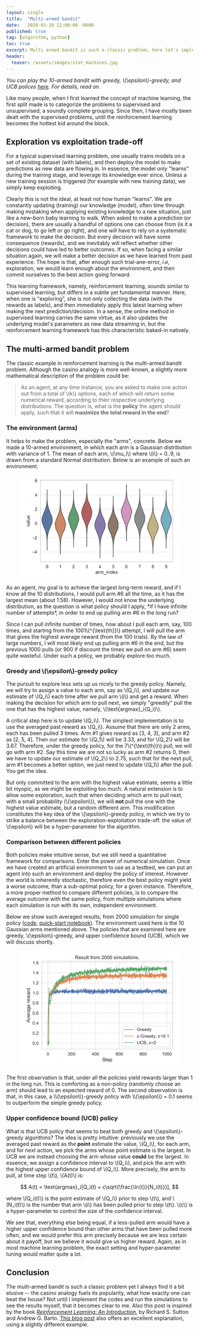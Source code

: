 ```yaml
---
layout: single
title:  "Multi-armed bandit"
date:   2020-03-20 12:00:00 -0600
published: true
tag: [algorithm, python]
toc: true
excerpt: Multi armed bandit is such a classic problem, here let's implement some simple policies from ground up to address this problem.  
header:
  teaser: /assets/images/slot_machines.jpg
---
```

*You can play the 10-armed bandit with greedy, \\(\epsilon\\)-greedy, and UCB polices [here](http://www.wisewheels.us/bandit). For details, read on.*

Like many people, when I first learned the concept of machine learning, the first split made is to categorize the problems to supervised and unsupervised, a soundly complete grouping. Since then, I have mostly been dealt with the supervised problems, until the reinforcement learning becomes the hottest kid around the block. 

## Exploration vs exploitation trade-off
For a typical supervised learning problem, one usually trains models on a set of existing dataset (with labels), and then deploy the model to make predictions as new data are flowing in. In essence, the model only "learns" during the training stage, and leverage its knowledge ever since. Unless a new training session is triggered (for example with new training data), we simply keep exploiting. 

Clearly this is not the ideal, at least not how human "learns". We are constantly updating (training) our knowledge (model), often time through making mistaking when applying existing knowledge to a new situation, just like a new-born baby learning to walk. When asked to make a prediction (or decision), there are usually a handful of options one can choose from (is it a cat or dog, to go left or go right), and one will have to rely on a systematic framework to make the decision. But every decision will have some consequence (rewards), and we inevitably will reflect whether other decisions could have led to better outcomes. If so, when facing a similar situation again, we will make a better decision as we have learned from past experience. The hope is that, after enough such trial-ane-error, *i.e*, exploration, we would learn enough about the environment, and then commit ourselves to the best action going forward. 

This learning framework, namely, reinforcement learning, sounds similar to supervised learning, but differs in a subtle yet fundamental manner. Here, when one is "exploring", she is not only collecting the data (with the rewards as labels), and then immediately apply this latest learning when making the next prediction/decision. In a sense, the online method in supervised learning carries the same virtue, as it also updates the underlying model's parameters as new data streaming in, but the reinforcement learning framework has this characteristic baked-in natively. 


## The multi-armed bandit problem
The classic example in reinforcement learning is the multi-armed bandit problem. Although the casino analogy is more well-known, a slightly more mathematical description of the problem could be:
 
> As an agent, at any time instance, you are asked to make one action out from a total of \\(k\\) options, each of which will return some numerical reward, according to their respective underlying distributions. The question is, what is the **policy** the agent should apply, such that it will **maximize the total reward in the end**?

### The environment (arms)
It helps to make the problem, especially the "arms", concrete. Below we made a 10-armed environment, in which each arm is a Gaussian distribution with variance of 1. The mean of each arm, \\(\mu_i\\) where \\(i\\) = 0..9, is drawn from a standard Normal distribution. Below is an example of such an environment. 
<figure>
<center>
<a href="/assets/images/multi_armed_bandit_testbed.png"><img src="/assets/images/multi_armed_bandit_testbed.png"></a>
</center>
</figure>
As an agent, my goal is to achieve the largest long-term reward, and if I know all the 10 distributions, I would pull arm #6 all the time, as it has the largest mean (about 1.58). However, I would not know the underlying distribution, as the question is what policy should I apply, *if I have infinite number of attempts*, in order to end up pulling arm #6 in the long run?

Since I can pull infinite number of times, how about I pull each arm, say, 100 times, and starting from the 1001\\(^{\text{th}}\\) attempt, I will pull the arm that gives the highest average reward (from the 100 trials). By the law of large numbers, I will most likely end up pulling arm #6 in the end, but the previous 1000 pulls (or 900 if discount the times we pull on arm #6) seem quite wasteful. Under such a policy, we probably explore too much.

### Greedy and \\(\epsilon\\)-greedy policy
The pursuit to explore less sets up us nicely to the greedy policy. Namely, we will try to assign a value to each arm, say as \\(Q_i\\), and update our estimate of \\(Q_i\\) each time after we pull arm \\(i\\) and get a reward. When making the decision for which arm to pull next, we simply "greedily" pull the one that has the highest value, namely, \\(\text{argmax}_i{Q_i}\\).

A critical step here is to update \\(Q_i\\). The simplest implementation is to use the averaged past reward as \\(Q_i\\). Assume that there are only 2 arms, each has been pulled 3 times. Arm #1 gives reward as [3, 4, 3], and arm #2 as [2, 5, 4]. Then our estimate for \\(Q_1\\) will be 3.33, and for \\(Q_2\\) will be 3.67. Therefore, under the greedy policy, for the 7\\(^{\text{th}}\\) pull, we will go with arm #2. Say this time we are not so lucky as arm #2 returns 0, then we have to update our estimate of \\(Q_2\\) to 2.75, such that for the next pull, arm #1 becomes a better option, we just need to update \\(Q_1\\) after the pull. You get the idea. 

But only committed to the arm with the highest value estimate, seems a little bit myopic, as we might be exploiting too much. A natural extension is to allow some exploration, such that when deciding which arm to pull next, with a small probability (\\(\epsilon\\)), we will **not** pull the one with the highest value estimate, but a random different arm. This modification constitutes the key idea of the \\(\epsilon\\)-greedy policy, in which we try to strike a balance between the exploration-exploitation trade-off. the value of \\(\epsilon\\) will be a hyper-parameter for the algorithm. 


### Comparison between different policies
Both policies make intuitive sense, but we still need a quantitative framework for comparisons. Enter the power of numerical simulation. Once we have created an artificial environment to use as a testbed, we can put an agent into such an environment and deploy the policy of interest. However the world is inherently stochastic, therefore even the best policy might yield a worse outcome, than a sub-optimal policy, for a given instance. Therefore, a more proper method to compare different policies, is to compare the average outcome with the same policy, from multiple simulations where each simulation is run with its own, independent environment.  

Below we show such averaged results, from 2000 simulation for single policy ([code](https://github.com/changyaochen/changyaochen.github.io/blob/master/assets/notebooks/multi_armed_bandit.py), [quick-start notebook](https://github.com/changyaochen/changyaochen.github.io/blob/master/assets/notebooks/multi_armed_bandit.ipynb)). The environment used here is the 10 Gaussian arms mentioned above. The policies that are examined here are greedy, \\(\epsilon\\)-greedy, and upper confidence bound (UCB), which we will discuss shortly. 
<figure>
<center>
<a href="/assets/images/multi_armed_bandit_comparison.png"><img src="/assets/images/multi_armed_bandit_comparison.png"></a>
</center>
</figure>
The first observation is that, under all the policies yield rewards larger than 1 in the long run. This is comforting as a non-policy (randomly choose an arm) should lead to an expected reward of 0. The second observation is that, in this case, a \\(\epsilon\\)-greedy policy with \\(\epsilon\\) = 0.1 seems to outperform the simple greedy policy. 


### Upper confidence bound (UCB) policy
What is that UCB policy that seems to beat both greedy and \\(\epsilon\\)-greedy algorithms? The idea is pretty intuitive: previously we use the averaged past reward as the **point** estimate the value, \\(Q_i\\), for each arm, and for next action, we pick the arms whose point estimate is the largest. In UCB we are instead choosing the arm whose value **could** be the largest. In essence, we assign a confidence interval to \\(Q_i\\), and pick the arm with the highest upper confidence bound of \\(Q_i\\). More precisely, the arm to pull, at time step \\(t\\), \\(A(t)\\) is:

$$
A(t) = \text{argmax}_i[Q_i(t) + c\sqrt{\frac{\ln{t}}{N_i(t)}}],
$$

where \\(Q_i(t)\\) is the point estimate of \\(Q_i\\) prior to step \\(t\\), and \\(N_i(t)\\) is the number that arm \\(i\\) has been pulled prior to step \\(t\\). \\(c\\) is a hyper-parameter to control the size of the confidence interval. 

We see that, everything else being equal, if a less-pulled arm would have a higher upper confidence bound than other arms that have been pulled more often, and we would prefer this arm precisely because we are less certain about it payoff, but we believe it would give us higher reward. Again, as in most machine learning problem, the exact setting and hyper-parameter tuning would matter quite a lot. 

## Conclusion
The multi-armed bandit is such a classic problem yet I always find it a bit elusive -- the casino analogy fuels its popularity, what how exactly one can beat the house? Not until I implement the codes and run the simulations to see the results myself, that it becomes clear to me. Also this post is inspired by the book [*Reinforcement Learning: An Introduction*](http://incompleteideas.net/book/the-book-2nd.html), by Richard S. Sutton and Andrew G. Barto. [This blog post](https://lilianweng.github.io/lil-log/2018/01/23/the-multi-armed-bandit-problem-and-its-solutions.html) also offers an excellent explanation, using a slightly different example.







